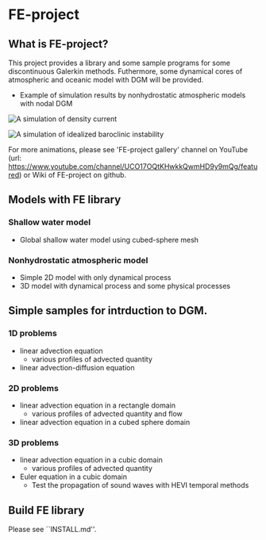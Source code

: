 # FE-project 

## What is FE-project?
This project provides a library and some sample programs for some discontinuous Galerkin methods. 
Futhermore, some dynamical cores of atmospheric and oceanic model with DGM will be provided. 

- Example of simulation results by nonhydrostatic atmospheric models with nodal DGM

![A simulation of density current](https://github.com/ywkawai/FE-project/wiki/gallery/atm_nonhydro2d/density_current/density_current.gif)

![A simulation of idealized baroclinic instability](https://github.com/ywkawai/FE-project/wiki/gallery/atm_nonhydro3d/baroc_wave/BarocWave.gif)

 For more animations, please see 'FE-project gallery' channel on YouTube (url: https://www.youtube.com/channel/UCO17OQtKHwkkQwmHD9y9mQg/featured) or Wiki of FE-project on github. 


## Models with FE library
### Shallow water model
- Global shallow water model using cubed-sphere mesh

### Nonhydrostatic atmospheric model
- Simple 2D model with only dynamical process
- 3D model with dynamical process and some physical processes

## Simple samples for intrduction to DGM. 
### 1D problems 
  - linear advection equation
    - various profiles of advected quantity
  - linear advection-diffusion equation

### 2D problems 
  - linear advection equation in a rectangle domain
    - various profiles of advected quantity and flow
  - linear advection equation in a cubed sphere domain

### 3D problems 
  - linear advection equation in a cubic domain
    - various profiles of advected quantity
  - Euler equation in a cubic domain
    - Test the propagation of sound waves with HEVI temporal methods

 
## Build FE library
Please see ``INSTALL.md''.  



